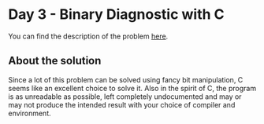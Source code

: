 # Day 3 - Binary Diagnostic with C
You can find the description of the problem [here][1].

## About the solution
Since a lot of this problem can be solved using fancy bit manipulation, C seems
like an excellent choice to solve it. Also in the spirit of C, the program is as
unreadable as possible, left completely undocumented and may or may not produce
the intended result with your choice of compiler and environment.

[1]: <https://adventofcode.com/2021/day/3>
